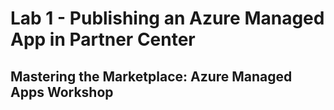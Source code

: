 # Lab 1 - Publishing an Azure Managed App in Partner Center

## Mastering the Marketplace: Azure Managed Apps Workshop